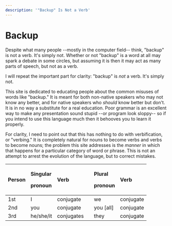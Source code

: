 ```yaml
---
description: '"Backup" Is Not a Verb'
---
```


# Backup

Despite what many people --mostly in the computer field-- think, "backup" is not a verb. It's simply not. Whether or not "backup" is a word at all may spark a debate in some circles, but assuming it is then it may act as many parts of speech, but not as a verb.

I will repeat the important part for clarity: "backup" is _not_ a verb. It's simply not.

This site is dedicated to educating people about the common misuses of words like "backup." It is meant for both non-native speakers who may not know any better, and for native speakers who _should_ know better but don't. It is in no way a substitute for a real education. Poor grammar is an excellent way to make any presentation sound stupid --or program look sloppy-- so if you intend to use this language much then it behooves you to learn it properly.

For clarity, I need to point out that this has nothing to do with verbification, or "verbing." It is completely natural for nouns to become verbs and verbs to become nouns; the problem this site addresses is the _manner_ in which that happens for a particular category of word or phrase. This is not an attempt to arrest the evolution of the language, but to correct mistakes.

<table>
  <thead>
    <tr>
      <th style="text-align:left">Person</th>
      <th style="text-align:left">
        <p>Singular</p>
        <p>pronoun</p>
      </th>
      <th style="text-align:left">Verb</th>
      <th style="text-align:left"></th>
      <th style="text-align:left">
        <p>Plural</p>
        <p>pronoun</p>
      </th>
      <th style="text-align:left">Verb</th>
    </tr>
  </thead>
  <tbody>
    <tr>
      <td style="text-align:left">1st</td>
      <td style="text-align:left">I</td>
      <td style="text-align:left">conjugate</td>
      <td style="text-align:left"></td>
      <td style="text-align:left">we</td>
      <td style="text-align:left">conjugate</td>
    </tr>
    <tr>
      <td style="text-align:left">2nd</td>
      <td style="text-align:left">you</td>
      <td style="text-align:left">conjugate</td>
      <td style="text-align:left"></td>
      <td style="text-align:left">you [all]</td>
      <td style="text-align:left">conjugate</td>
    </tr>
    <tr>
      <td style="text-align:left">3rd</td>
      <td style="text-align:left">he/she/it</td>
      <td style="text-align:left">conjugates</td>
      <td style="text-align:left"></td>
      <td style="text-align:left">they</td>
      <td style="text-align:left">conjugate</td>
    </tr>
  </tbody>
</table>

